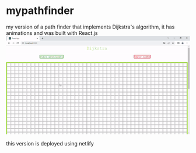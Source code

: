 # mypathfinder
my version of a path finder that implements Dijkstra's algorithm,
it has animations and was built with React.js
![](pathfinder1.gif)

this version is deployed using netlify
